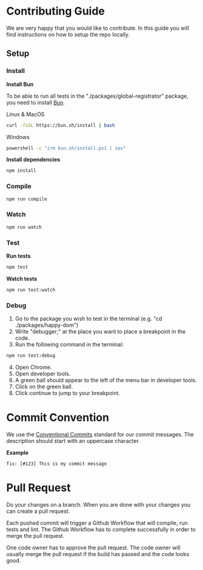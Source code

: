 # Contributing Guide

We are very happy that you would like to contribute. In this guide you will find instructions on how to setup the repo locally.

## Setup

### Install

**Install Bun**

To be able to run all tests in the "./packages/global-registrator" package, you need to install [Bun](https://bun.sh/).

Linux & MacOS

```bash
curl -fsSL https://bun.sh/install | bash
```

Windows

```bash
powershell -c "irm bun.sh/install.ps1 | iex"
```

**Install dependencies**

```bash
npm install
```

### Compile

```bash
npm run compile
```

### Watch

```bash
npm run watch
```

### Test

**Run tests**

```bash
npm test
```

**Watch tests**

```bash
npm run test:watch
```

### Debug

1. Go to the package you wish to test in the terminal (e.g. "cd ./packages/happy-dom")
2. Write "debugger;" at the place you want to place a breakpoint in the code.
3. Run the following command in the terminal:

```bash
npm run test:debug
```

4. Open Chrome.
5. Open developer tools.
6. A green ball should appear to the left of the menu bar in developer tools.
7. Click on the green ball.
8. Click continue to jump to your breakpoint.

# Commit Convention

We use the [Conventional Commits](https://www.conventionalcommits.org/en/) standard for our commit messages. The description should start with an uppercase character.

**Example**

```
fix: [#123] This is my commit message
```

# Pull Request

Do your changes on a branch. When you are done with your changes you can create a pull request.

Each pushed commit will trigger a Github Workflow that will compile, run tests and lint. The Github Workflow has to complete successfully in order to merge the pull request.

One code owner has to approve the pull request. The code owner will usually merge the pull request if the build has passed and the code looks good.
